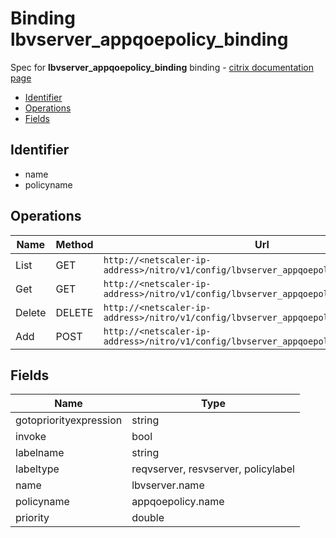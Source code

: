 # Binding lbvserver_appqoepolicy_binding

Spec for **lbvserver_appqoepolicy_binding** binding - [citrix documentation page](https://developer-docs.citrix.com/projects/netscaler-nitro-api/en/11.0/configuration/load-balancing/lbvserver_appqoepolicy_binding/lbvserver_appqoepolicy_binding/)

- [Identifier](#identifier)
- [Operations](#operations)
- [Fields](#fields)

## Identifier

- name
- policyname

## Operations

| Name | Method | Url |
|----|----|----|
| List | GET | `http://<netscaler-ip-address>/nitro/v1/config/lbvserver_appqoepolicy_binding` |
| Get | GET | `http://<netscaler-ip-address>/nitro/v1/config/lbvserver_appqoepolicy_binding/<name>` |
| Delete | DELETE | `http://<netscaler-ip-address>/nitro/v1/config/lbvserver_appqoepolicy_binding/<name>` |
| Add | POST | `http://<netscaler-ip-address>/nitro/v1/config/lbvserver_appqoepolicy_binding` |

## Fields

| Name | Type |
|----|----|
| gotopriorityexpression | string |
| invoke | bool |
| labelname | string |
| labeltype | reqvserver, resvserver, policylabel |
| name | lbvserver.name |
| policyname | appqoepolicy.name |
| priority | double |

